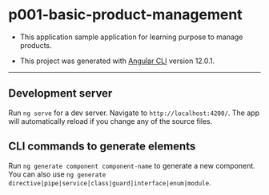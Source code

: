 # p001-basic-product-management

* This application sample application for learning purpose to manage products.

* This project was generated with [Angular CLI](https://github.com/angular/angular-cli) version 12.0.1.

---

## Development server

Run `ng serve` for a dev server. Navigate to `http://localhost:4200/`. The app will automatically reload if you change any of the source files.

## CLI commands to generate elements

Run `ng generate component component-name` to generate a new component. You can also use `ng generate directive|pipe|service|class|guard|interface|enum|module`.


